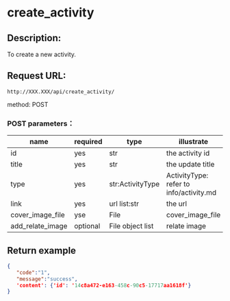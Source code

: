 # create_activity


## Description:
 To create a new activity.

## Request URL:
`http://XXX.XXX/api/create_activity/`

method: POST

### POST parameters：
| name             | required   | type             | illustrate                                        |
|------------------|------------|------------------|---------------------------------------------------|
| id               | yes        | str              | the activity id                                   |
| title            | yes        | str              | the update title                                  |
| type             | yes        | str:ActivityType | ActivityType: refer to info/activity.md           |
| link             | yes        | url list:str     | the url                                           |
| cover_image_file | yse        | File             | cover_image_file                                  |
| add_relate_image | optional   | File object list | relate image                                      |





## Return example
```json
{
   "code":"1",
   "message":"success",
   'content': {'id': '14c8a472-e163-458c-90c5-17717aa1618f'}
}
```